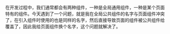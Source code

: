 在开发过程中，我们通常都会有两种组件，一种是全局通用组件，一种是某个页面特有的组件。今天遇到了一个问题，就是我在全局公共组件的名字与页面组件冲突了，在引入组件时使用的也是同样的名字，然后直接导致页面的组件被公共组件给覆盖了，因此我给页面组件换个名字，这个问题就解决了。
